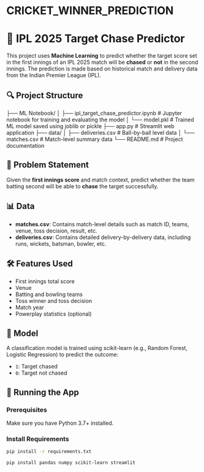 # CRICKET_WINNER_PREDICTION
# 🏏 IPL 2025 Target Chase Predictor

This project uses **Machine Learning** to predict whether the target score set in the first innings of an IPL 2025 match will be **chased** or **not** in the second innings. The prediction is made based on historical match and delivery data from the Indian Premier League (IPL).

## 🔍 Project Structure


├── ML Notebook/
│ ├── ipl_target_chase_predictor.ipynb # Jupyter notebook for training and evaluating the model
│ └── model.pkl # Trained ML model saved using joblib or pickle
├── app.py # Streamlit web application
├── data/
│ ├── deliveries.csv # Ball-by-ball level data
│ └── matches.csv # Match-level summary data
└── README.md # Project documentation


## 🧠 Problem Statement

Given the **first innings score** and match context, predict whether the team batting second will be able to **chase** the target successfully.

## 📊 Data

- **matches.csv**: Contains match-level details such as match ID, teams, venue, toss decision, result, etc.
- **deliveries.csv**: Contains detailed delivery-by-delivery data, including runs, wickets, batsman, bowler, etc.

## 🛠️ Features Used

- First innings total score
- Venue
- Batting and bowling teams
- Toss winner and toss decision
- Match year
- Powerplay statistics (optional)

## 🧪 Model

A classification model is trained using scikit-learn (e.g., Random Forest, Logistic Regression) to predict the outcome:
- `1`: Target chased
- `0`: Target not chased

## 🚀 Running the App

### Prerequisites

Make sure you have Python 3.7+ installed.

### Install Requirements

```bash
pip install -r requirements.txt

pip install pandas numpy scikit-learn streamlit

